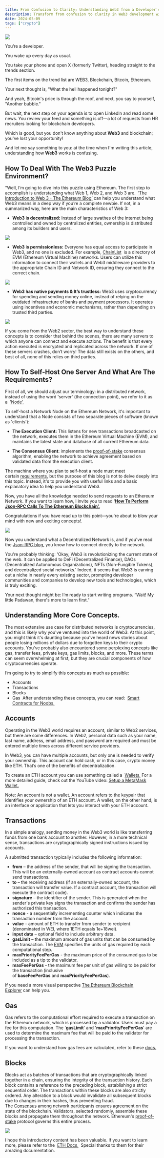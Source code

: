 ```yaml
---
title: From Confusion to Clarity; Understanding Web3 from a Developer's Perspective.
description: Transform from confusion to clarity in Web3 development with this practical guide. Learn Ethereum fundamentals—from decentralization, nodes, accounts, transactions, gas, to smart contracts—and gain the confidence to build blockchain apps.
date: 2024-05-09
tags: ["crypto"]
---
```


![](https://photos.jussmor.com/insights/blog/From%20Confusion%20To%20Clarity%20Understanding%20Web3%20From%20A%20Developers%20Perspective/web3.webp)

You’re a developer. 

You wake up every day as usual. 

You take your phone and open X (formerly Twitter), heading straight to the trends section. 

The first items on the trend list are WEB3, Blockchain, Bitcoin, Ethereum. 

Your next thought is, "What the hell happened tonight?" 

And yeah, Bitcoin's price is through the roof, and next, you say to yourself, "Another bubble." 

But wait, the next step on your agenda is to open LinkedIn and read some news. You review your feed and something is off—a lot of requests from HR recruiters looking for blockchain developers. 

Which is good, but you don't know anything about **Web3** and blockchain; you've lost your opportunity! 

And let me say something to you: at the time when I'm writing this article, understanding how **Web3** works is confusing.

## How To Deal With The Web3 Puzzle Environment?

"Well, I’m going to dive into this puzzle using Ethereum. The first step to accomplish is understanding what Web 1, Web 2, and Web 3 are.  [’The Introduction to Web 3 - The Ethereum Blog’](https://ethereum.org/en/web3/) can help you understand what Web3 means in a deep way if you’re a complete newbie. If not, in a summarized way, here are the main characteristics of Web 3: 

- **Web3 is decentralized:** Instead of large swathes of the internet being controlled and owned by centralized entities, ownership is distributed among its builders and users.

![](https://photos.jussmor.com/insights/blog/From%20Confusion%20To%20Clarity%20Understanding%20Web3%20From%20A%20Developers%20Perspective/descentral.webp)

- **Web3 is permissionless:** Everyone has equal access to participate in Web3, and no one is excluded. For example, [ChainList](https://chainlist.org/)  is a directory of EVM (Ethereum Virtual Machine) networks. Users can utilize this information to connect their wallets and Web3 middleware providers to the appropriate Chain ID and Network ID, ensuring they connect to the correct chain.

![](https://photos.jussmor.com/insights/blog/From%20Confusion%20To%20Clarity%20Understanding%20Web3%20From%20A%20Developers%20Perspective/permissionless.webp)

- **Web3 has native payments & It’s trustless:** Web3 uses cryptocurrency for spending and sending money online, instead of relying on the outdated infrastructure of banks and payment processors. It operates using incentives and economic mechanisms, rather than depending on trusted third parties.

![](https://photos.jussmor.com/insights/blog/From%20Confusion%20To%20Clarity%20Understanding%20Web3%20From%20A%20Developers%20Perspective/payment-model.webp)

If you come from the Web2 sector, the best way to understand these concepts is to consider that behind the scenes, there are many servers to which anyone can connect and execute actions. The benefit is that every action executed is encrypted and replicated across the network. If one of these servers crashes, don’t worry! The data still exists on the others, and best of all, none of this relies on third parties. 
## How To Self-Host One Server And What Are The Requirements?

First of all, we should adjust our terminology: in a distributed network, instead of using the word 'server' (the connection point), we refer to it as a  [’Node’.](https://ethereum.org/en/developers/docs/nodes-and-clients/) 

To self-host a Network Node on the Ethereum Network, it's important to understand that a Node consists of two separate pieces of software (known as 'clients'): 

- **The Execution Client:** This listens for new transactions broadcasted on the network, executes them in the Ethereum Virtual Machine (EVM), and maintains the latest state and database of all current Ethereum data. 

- **The Consensus Client:** implements the [proof-of-stake](https://ethereum.org/en/developers/docs/consensus-mechanisms/pos/) consensus algorithm, enabling the network to achieve agreement based on validated data from the execution client. 

The machine where you plan to self-host a node must meet certain [requirements](https://ethereum.org/en/developers/docs/consensus-mechanisms/pos/), but the purpose of this blog is not to delve deeply into this topic. Instead, it's to provide you with useful links and a basic explanatory idea to help you understand Web3. 

Now, you have all the knowledge needed to send requests to an Ethereum Network. If you want to learn how, I invite you to read ‘[**How To Perform Json-RPC Calls To The Ethereum Blockchain’.**](https://www.jussmor.com/insights/blog/how-to-perform-json-rpc-calls-to-the-ethereum-blockchain/) 

Congratulations if you have read up to this point—you're about to blow your mind with new and exciting concepts!.

![](https://photos.jussmor.com/insights/blog/From%20Confusion%20To%20Clarity%20Understanding%20Web3%20From%20A%20Developers%20Perspective/puppy.webp)

Now you understand what a Decentralized Network is, and if you've read the [Json-RPC blog,](https://www.jussmor.com/insights/blog/how-to-perform-json-rpc-calls-to-the-ethereum-blockchain/) you know how to connect directly to the network. 

You're probably thinking: 'Okay, Web3 is revolutionizing the current state of the web. It can be applied to DeFi (Decentralized Finance), DAOs (Decentralized Autonomous Organizations), NFTs (Non-Fungible Tokens), and decentralized social networks.' Indeed, it seems that Web3 is carving out a niche in nearly every existing sector, prompting developer communities and companies to develop new tools and technologies, which is truly exciting. 

Your next thought might be: I’m ready to start writing programs. “Wait! My little Padawan, there's more to learn first." 
## Understanding More Core Concepts. 

The most extensive use case for distributed networks is cryptocurrencies, and this is likely why you've ventured into the world of Web3. At this point, you might think it's daunting because you've heard news stories about people losing millions of dollars due to forgotten keys to their crypto accounts. You've probably also encountered some perplexing concepts like gas, transfer fees, private keys, gas limits, blocks, and more. These terms can seem overwhelming at first, but they are crucial components of how cryptocurrencies operate. 

I’m going to try to simplify this concepts as much as possible: 

- Accounts 
- Transactions 
- Blocks 
- Gas 
After understanding these concepts, you can read:  [Smart Contracts for Noobs.](https://dev.to/paulinebanye/writing-your-first-smart-contract-with-remix-3b2d) 
## Accounts

Operating in the Web3 world requires an account, similar to Web2 services, but there are some differences. In Web2, personal data such as your name, last name, address, email address, and password are required and must be entered multiple times across different service providers. 

In Web3, you can have multiple accounts, but only one is needed to verify your ownership. This account can hold cash, or in this case, crypto money like ETH. That’s one of the benefits of decentralization. 

To create an ETH account you can use something called a  [Wallets.](https://cryptonews.com/cryptocurrency/best-crypto-wallets/) For a more detailed guide, check out the YouTube video: [Setup a MetaMask Wallet.](https://www.youtube.com/watch?v=-HTubEJ61zU&t=18s)

Note: An account is not a wallet. An account refers to the keypair that identifies your ownership of an ETH account. A wallet, on the other hand, is an interface or application that lets you interact with your ETH account. 
## Transactions 

In a simple analogy, sending money in the Web3 world is like transferring funds from one bank account to another. However, in a more technical sense, transactions are cryptographically signed instructions issued by accounts. 

A submitted transaction typically includes the following information: 

- **from** – the address of the sender, that will be signing the transaction. This will be an externally-owned account as contract accounts cannot send transactions. 
- **to** – the receiving address (if an externally-owned account, the transaction will transfer value. If a contract account, the transaction will execute the contract code). 
- **signature** – the identifier of the sender. This is generated when the sender's private key signs the transaction and confirms the sender has authorized this transaction. 
- **nonce** - a sequentially incrementing counter which indicates the transaction number from the account. 
- **value** – amount of ETH to transfer from sender to recipient (denominated in WEI, where 1ETH equals 1e+18wei). 
- **input data** – optional field to include arbitrary data. 
- **gasLimit** – the maximum amount of gas units that can be consumed by the transaction. The [EVM](https://ethereum.org/en/developers/docs/evm/opcodes/) specifies the units of gas required by each computational step. 
- **maxPriorityFeePerGas** - the maximum price of the consumed gas to be included as a tip to the validator. 
- **maxFeePerGas** - the maximum fee per unit of gas willing to be paid for the transaction (inclusive of **baseFeePerGas** and **maxPriorityFeePerGas**). 

If you need a more visual perspective [The Ethereum Blockchain Explorer](https://etherscan.io/) can help you. 

## Gas

Gas refers to the computational effort required to execute a transaction on the Ethereum network, which is processed by a validator. Users must pay a fee for this computation. The '**gasLimit**' and '**maxPriorityFeePerGas**' are used to determine the maximum fee that will be paid to the validator for processing the transaction. 

If you want to understand how gas fees are calculated, refer to these [docs.](https://ethereum.org/en/developers/docs/gas/)

## Blocks

Blocks act as batches of transactions that are cryptographically linked together in a chain, ensuring the integrity of the transaction history. Each block contains a reference to the preceding block, establishing a strict sequential order. The transactions within these blocks are also strictly ordered. Any alteration to a block would invalidate all subsequent blocks due to changes in their hashes, thus preventing fraud. The [Consensus](https://ethereum.org/en/developers/docs/consensus-mechanisms/) among network participants ensures agreement on the state of the blockchain. Validators, selected randomly, assemble these blocks and propagate them throughout the network. Ethereum's [proof-of-stake](https://ethereum.org/en/developers/docs/consensus-mechanisms/pos/) protocol governs this entire process.

![](https://photos.jussmor.com/insights/blog/From%20Confusion%20To%20Clarity%20Understanding%20Web3%20From%20A%20Developers%20Perspective/block.webp)

I hope this introductory content has been valuable. If you want to learn more, please refer to the  [ETH Docs.](https://ethereum.org/en/developers/docs/)  Special thanks to them for their amazing documentation.